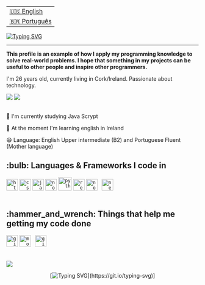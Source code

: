 <table align="right">
 <tr><td><a href="https://github.com/Franciiscodev/Franciiscodev/blob/main/README.md"> 🇺🇸 English</a></td></tr>
 <tr><td><a href="https://github.com/Franciiscodev/Franciiscodev/blob/main/README.md"> 🇧🇷 Português</a></td></tr>
</table>

[![Typing SVG](https://readme-typing-svg.demolab.com?font=Fira+Code&weight=700&size=22&duration=4000&pause=1200&random=false&width=660&lines=Hey%2C+How++you+doin'+%3F;I'm+a+fullstack+programmer+and+can+call+me+Troli;and+...+It's+a+pleasure+to+have+you+here)](https://git.io/typing-svg)

---

<strong>This profile is an example of how I apply my programming knowledge to solve real-world problems. I hope that something in my projects can be useful to other people and inspire other programmers.</strong>

</p>
<p> 
I'm 26 years old, currently living in Cork/Ireland. Passionate about technology.
<p/>

<div>
<a href="https://www.linkedin.com/in/franciiscodev/" target="_blank"><img src="https://img.shields.io/badge/-LinkedIn-%230077B5?style=for-the-badge&logo=linkedin&logoColor=white" target="_blank"></a>   
<a href = "franciiscodev@gmail.com"><img src="https://img.shields.io/badge/Gmail-D14836?style=for-the-badge&logo=gmail&logoColor=white" target="_blank"></a>
</div>

</br>

🔭 I'm currently studying Java Scrypt

🌱 At the moment I'm learning english in Ireland

😄 Language: English Upper intermediate (B2) and Portuguese Fluent (Mother language)

<h2>:bulb: Languages & Frameworks I code in</h2>
<code><img title="HTML 5" alt="html5" width="30px" src="https://cdn.jsdelivr.net/gh/devicons/devicon/icons/html5/html5-original.svg" /></code>
<code><img title="CSS 3" alt="css 3" width="30px" src="https://cdn.jsdelivr.net/gh/devicons/devicon/icons/css3/css3-original.svg" /></code>
<code><img title="JavaScript" alt="javascript" width="30px" src="https://cdn.jsdelivr.net/gh/devicons/devicon/icons/javascript/javascript-original.svg" /></code>
<code><img title="NodeJS" alt="node js" width="30px" src="https://cdn.jsdelivr.net/gh/devicons/devicon/icons/nodejs/nodejs-original.svg" /></code>
<code><img title="Python" alt="python" width="35px" src="https://cdn.jsdelivr.net/gh/devicons/devicon/icons/python/python-original.svg" /></code>
<code><img title="ReactJS" alt="react js" width="30px" src="https://cdn.jsdelivr.net/gh/devicons/devicon/icons/react/react-original.svg" /></code>
<code><img title="NodeJS" alt="node js" width="30px" src="https://cdn.jsdelivr.net/gh/devicons/devicon/icons/vuejs/vuejs-original.svg" /></code>
<code> <img title="Next.js" alt="next.js" width="30px" src="https://cdn.jsdelivr.net/gh/devicons/devicon/icons/nextjs/nextjs-original.svg" /></code>
</br></br>

<h2>:hammer_and_wrench: Things that help me getting my code done</h2>
<code><img title="Git" alt="git" width="30px" src="https://cdn.jsdelivr.net/gh/devicons/devicon/icons/git/git-original.svg" /></code>
<code><img title="Mozilla Firefox" alt="mozilla firefox" width="30px" src="https://cdn.jsdelivr.net/gh/devicons/devicon/icons/firefox/firefox-original.svg" /></code>
<code> <img title="github" alt="github" width="30px" src="https://cdn.jsdelivr.net/gh/devicons/devicon/icons/github/github-original.svg" /></code>
</br></br>
</br>

<img src="https://user-images.githubusercontent.com/73097560/115834477-dbab4500-a447-11eb-908a-139a6edaec5c.gif">

<div align="center">
  
[![Typing SVG](https://readme-typing-svg.demolab.com?font=Fira+Code&pause=1000&random=false&width=435&lines=Thank+you+for+your+visit!)](https://git.io/typing-svg)]

</div>
